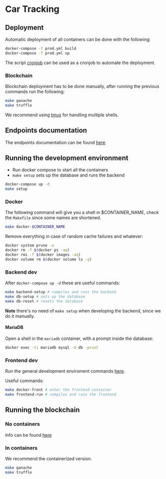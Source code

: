 # Car Tracking

## Deployment

Automatic deployment of all containers can be done with the following:

```bash
docker-compose -f prod.yml build
docker-compose -f prod.yml up
```

The script [cronjob](cronjob) can be used as a cronjob to automate the deployment.

### Blockchain

Blockchain deployment has to be done manually,
after running the previous commands run the following:

```bash
make ganache
make truffle
```

We recommend using [tmux](https://github.com/tmux/tmux/wiki) for handling multiple shells.

## Endpoints documentation

The endpoints documentation can be found [here](backend/test/README.md).

## Running the development environment

- Run docker compose to start all the containers
- `make setup` sets up the database and runs the backend

```bash
docker-compose up -d
make setup
```

### Docker

The following command will give you a shell in $CONTAINER_NAME,
check the `Makefile` since some names are shortened.

```bash
make docker-$CONTAINER_NAME
```

Remove everything in case of random cache failures and whatever:

```bash
docker system prune -a 
docker rm -f $(docker ps -aq)
docker rmi -f $(docker images -aq)
docker volume rm $(docker volume ls -q)
```

### Backend dev

After `docker-compose up -d` these are useful commands:

```bash
make backend-setup # compiles and runs the backend
make db-setup # sets up the database
make db-reset # resets the database
```

**Note** there's no need of `make setup` when developing the backend, since we do 
it manually.

#### MariaDB

Open a shell in the `mariadb` container, with a prompt inside the database:

```bash
docker exec -ti mariadb mysql -U db -prust
```

### Frontend dev

Run the general development enviroment commands [here](#Running-the-development-environment).

Useful commands:

```bash
make docker-front # enter the frontend container
make frontend-run # compiles and runs the frontend
```

## Running the blockchain

### No containers

Info can be found [here](blockchain/Readme.org)

### In containers

We recommend the containerized version.

```bash
make ganache
make truffle
```
